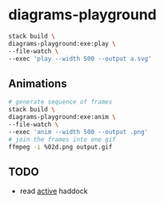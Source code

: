 # diagrams-playground

```bash
stack build \
diagrams-playground:exe:play \
--file-watch \
--exec 'play --width 500 --output a.svg'
```

## Animations

```bash
# generate sequence of frames
stack build \
diagrams-playground:exe:anim \
--file-watch \
--exec 'anim --width 500 --output .png'
# join the frames into one gif
ffmpeg -i %02d.png output.gif
```

## TODO
- read [active](https://www.stackage.org/haddock/lts-13.15/active-0.2.0.13/Data-Active.html) haddock

